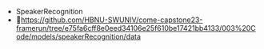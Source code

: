 
- SpeakerRecognition
- 🔗https://github.com/HBNU-SWUNIV/come-capstone23-framerun/tree/e75fa6cff8e0eed34106e25f610be17421bb4133/003%20Code/models/speakerRecognition/data
